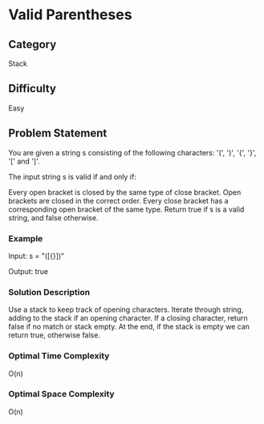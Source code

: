 # Valid Parentheses

## Category

Stack

## Difficulty

Easy

## Problem Statement

You are given a string s consisting of the following characters: '(', ')', '{', '}', '[' and ']'.

The input string s is valid if and only if:

Every open bracket is closed by the same type of close bracket.
Open brackets are closed in the correct order.
Every close bracket has a corresponding open bracket of the same type.
Return true if s is a valid string, and false otherwise.

### Example

Input: s = "([{}])"

Output: true

### Solution Description

Use a stack to keep track of opening characters. Iterate through string, adding to the stack if an opening character. If a closing character, return false if no match or stack empty. At the end, if the stack is empty we can return true, otherwise false.

### Optimal Time Complexity

O(n)

### Optimal Space Complexity

O(n)
